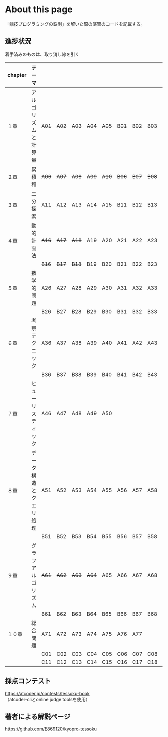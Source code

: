 # About this page

「競技プログラミングの鉄則」を解いた際の演習のコードを記載する。

## 進捗状況

着手済みのものは、取り消し線を引く

| chapter | テーマ                 |     | 　  | 　  | 　  | 　  | 　  | 　  | 　  | 　  | 　  |
|---------|------------------------|-----|-----|-----|-----|-----|-----|-----|-----|-----|-----|
| １章    | アルゴリズムと計算量   | ~~A01~~ | ~~A02~~ | ~~A03~~ | ~~A04~~ | ~~A05~~ | ~~B01~~ | ~~B02~~ | ~~B03~~ | ~~B04~~ | 　  |
| ２章    | 累積和                 | ~~A06~~ | ~~A07~~ | ~~A08~~ | ~~A09~~ | ~~A10~~ | ~~B06~~ | ~~B07~~ | ~~B08~~ | ~~B09~~ | 　  |
| ３章    | 二分探索               | A11 | A12 | A13 | A14 | A15 | B11 | B12 | B13 | B14 | 　  |
| ４章    | 動的計画法             | ~~A16~~ | ~~A17~~ | ~~A18~~ | A19 | A20 | A21 | A22 | A23 | A24 | A25 |
| 　      | 　                     | ~~B16~~ | ~~B17~~ | ~~B18~~ | B19 | B20 | B21 | B22 | B23 | B24 | 　  |
| ５章    | 数学的問題             | A26 | A27 | A28 | A29 | A30 | A31 | A32 | A33 | A34 | A35 |
| 　      | 　                     | B26 | B27 | B28 | B29 | B30 | B31 | B32 | B33 | B34 | 　  |
| ６章    | 考察テクニック         | A36 | A37 | A38 | A39 | A40 | A41 | A42 | A43 | A44 | A45 |
| 　      | 　                     | B36 | B37 | B38 | B39 | B40 | B41 | B42 | B43 | B44 | B45 |
| ７章    | ヒューリスティック     | A46 | A47 | A48 | A49 | A50 | 　  | 　  | 　  | 　  |     |
| ８章    | データ構造とクエリ処理 | A51 | A52 | A53 | A54 | A55 | A56 | A57 | A58 | A59 | A60 |
| 　      | 　                     | B51 | B52 | B53 | B54 | B55 | B56 | B57 | B58 | B59 | 　  |
| ９章    | グラフアルゴリズム     | ~~A61~~ | ~~A62~~ | ~~A63~~ | ~~A64~~ | A65 | A66 | A67 | A68 | A69 | A70 |
| 　      | 　                     | ~~B61~~ | ~~B62~~ | ~~B63~~ | ~~B64~~ | B65 | B66 | B67 | B68 | B69 | 　  |
| １０章  | 総合問題               | A71 | A72 | A73 | A74 | A75 | A76 | A77 | 　  | 　  | 　  |
| 　      | 　                     | C01 | C02 | C03 | C04 | C05 | C06 | C07 | C08 | C09 | C10 |
| 　      | 　                     | C11 | C12 | C13 | C14 | C15 | C16 | C17 | C18 | C19 | C20 |
## 採点コンテスト<br>
https://atcoder.jp/contests/tessoku-book<br>
（atcoder-cliとonline judge toolsを使用）

## 著者による解説ページ<br>
https://github.com/E869120/kyopro-tessoku



